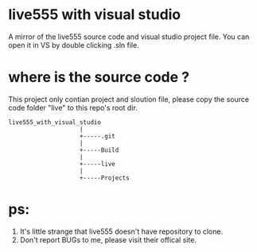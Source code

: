 # live555 with visual studio
A mirror of the live555 source code and visual studio project file. You can open it in VS by double clicking .sln file.
# where is the source code ?
This project only contian project and sloution file, please copy the source code folder "live" to this repo's root dir.

```
live555_with_visual_studio
                    |
                    +-----.git
                    |
                    +-----Build
                    |
                    +-----live
                    |
                    +-----Projects
```

# ps:
1. It's little strange that live555 doesn't have repository to clone.
2. Don't report BUGs to me, please visit their offical site.
